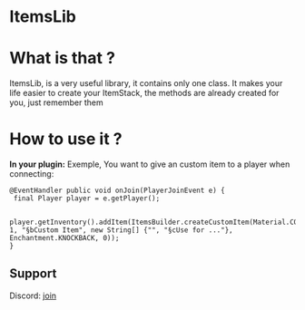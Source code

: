 # ItemsLib


# What is that ?
ItemsLib, is a very useful library, it contains only one class. It makes your life easier to create your ItemStack, the methods are already created for you, just remember them


# How to use it ?

**In your plugin:**
    Exemple, You want to give an custom item to a player when connecting:



    @EventHandler public void onJoin(PlayerJoinEvent e) {
     final Player player = e.getPlayer(); 
     
     player.getInventory().addItem(ItemsBuilder.createCustomItem(Material.COMPASS, 1, "§bCustom Item", new String[] {"", "§cUse for ..."}, Enchantment.KNOCKBACK, 0));
    }

    
    

## Support

Discord: [join](https://discord.gg/KxpSxMTAxu)
